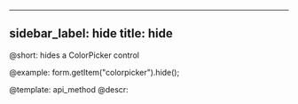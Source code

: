 
---
sidebar_label: hide
title: hide
---          

@short: hides a ColorPicker control



@example:
form.getItem("colorpicker").hide(); 


@template: api_method
@descr:


